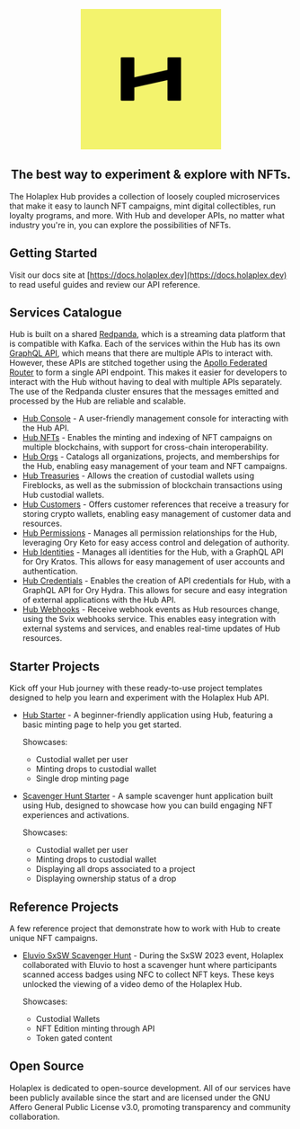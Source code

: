 
<p align="center">
  <img src="img/holaplex-avatar.png" width="250px" />
</p>

<h2 align="center">The best way to experiment & explore with NFTs.</h2>

The Holaplex Hub provides a collection of loosely coupled microservices that make it easy to launch NFT campaigns, mint digital collectibles, run loyalty programs, and more. With Hub and developer APIs, no matter what industry you're in, you can explore the possibilities of NFTs.

## Getting Started

Visit our docs site at [https://docs.holaplex.dev](https://docs.holaplex.dev) to read useful guides and review our API reference.

## Services Catalogue

Hub is built on a shared [Redpanda](https://redpanda.com/), which is a streaming data platform that is compatible with Kafka. Each of the services within the Hub has its own [GraphQL API](https://graphql.org/), which means that there are multiple APIs to interact with. However, these APIs are stitched together using the [Apollo Federated Router](https://www.apollographql.com/docs/router/) to form a single API endpoint. This makes it easier for developers to interact with the Hub without having to deal with multiple APIs separately. The use of the Redpanda cluster ensures that the messages emitted and processed by the Hub are reliable and scalable.

- [Hub Console](https://github.com/holaplex/hub) - A user-friendly management console for interacting with the Hub API.
- [Hub NFTs](https://github.com/holaplex/hub-nfts) -  Enables the minting and indexing of NFT campaigns on multiple blockchains, with support for cross-chain interoperability.
- [Hub Orgs](https://github.com/holaplex/hub-orgs) - Catalogs all organizations, projects, and memberships for the Hub, enabling easy management of your team and NFT campaigns.
- [Hub Treasuries](https://github.com/holaplex/hub-orgs) - Allows the creation of custodial wallets using Fireblocks, as well as the submission of blockchain transactions using Hub custodial wallets.
- [Hub Customers](https://github.com/holaplex/hub-customers) - Offers customer references that receive a treasury for storing crypto wallets, enabling easy management of customer data and resources.
- [Hub Permissions](https://github.com/holaplex/hub-permissions) - Manages all permission relationships for the Hub, leveraging Ory Keto for easy access control and delegation of authority.
- [Hub Identities](https://github.com/holaplex/hub-identities) - Manages all identities for the Hub, with a GraphQL API for Ory Kratos. This allows for easy management of user accounts and authentication.
- [Hub Credentials](https://github.com/holaplex/hub-credentials) - Enables the creation of API credentials for Hub, with a GraphQL API for Ory Hydra. This allows for secure and easy integration of external applications with the Hub API.
- [Hub Webhooks](https://github.com/holaplex/hub-webhooks) - Receive webhook events as Hub resources change, using the Svix webhooks service. This enables easy integration with external systems and services, and enables real-time updates of Hub resources.

## Starter Projects 

Kick off your Hub journey with these ready-to-use project templates designed to help you learn and experiment with the Holaplex Hub API.


- [Hub Starter](https://github.com/holaplex/hub-starter) - A beginner-friendly application using Hub, featuring a basic minting page to help you get started.  

   Showcases:
    - Custodial wallet per user
    - Minting drops to custodial wallet
    - Single drop minting page

- [Scavenger Hunt Starter](https://github.com/holaplex/hub-starter-scavenger) - A sample scavenger hunt application built using Hub, designed to showcase how you can build engaging NFT experiences and activations.

  Showcases: 
    - Custodial wallet per user
    - Minting drops to custodial wallet
    - Displaying all drops associated to a project
    - Displaying ownership status of a drop




## Reference Projects

A few reference project that demonstrate how to work with Hub to create unique NFT campaigns.

- [Eluvio SxSW Scavenger Hunt](https://github.com/holaplex/eluvio-sxsw) - During the SxSW 2023 event, Holaplex collaborated with Eluvio to host a scavenger hunt where participants scanned access badges using NFC to collect NFT keys. These keys unlocked the viewing of a video demo of the Holaplex Hub.

  Showcases:
    - Custodial Wallets
    - NFT Edition minting through API
    - Token gated content

## Open Source

Holaplex is dedicated to open-source development. All of our services have been publicly available since the start and are licensed under the GNU Affero General Public License v3.0, promoting transparency and community collaboration.
